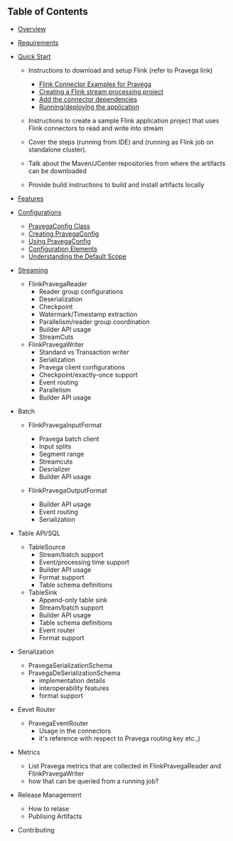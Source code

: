 ## Table of Contents

- [Overview](#overview)
- [Requirements](#requirements)
- [Quick Start](#quickstart)
   - Instructions to download and setup Flink (refer to Pravega link)
        - [Flink Connector Examples for Pravega](https://github.com/pravega/pravega-samples/tree/master/flink-connector-examples)
        - [Creating a Flink stream processing project](https://github.com/pravega/flink-connectors/wiki/Project-Setup#creating-a-flink-stream-processing-project)
        - [Add the connector dependencies](https://github.com/pravega/flink-connectors/wiki/Project-Setup#add-the-connector-dependencies)
        - [Running/deploying the application](
https://github.com/pravega/flink-connectors/wiki/Project-Setup#running--deploying-the-application)
   - Instructions to create a sample Flink application project that uses Flink connectors to read and write into stream
   - Cover the steps (running from IDE) and (running as Flink job on standalone cluster).
   
   - Talk about the Maven/JCenter repositories from where the artifacts can be downloaded
   - Provide build instructions to build and install artifacts locally
- [Features](#Features)
- [Configurations](https://github.com/pravega/flink-connectors/wiki/Configuration)
    - [PravegaConfig Class](https://github.com/pravega/flink-connectors/wiki/Configuration#pravegaconfig-class)
    - [Creating PravegaConfig](https://github.com/pravega/flink-connectors/wiki/Configuration#creating-pravegaconfig)
    - [Using PravegaConfig](https://github.com/pravega/flink-connectors/wiki/Configuration#using-pravegaconfig)
    - [Configuration Elements](https://github.com/pravega/flink-connectors/wiki/Configuration#configuration-elements)
    - [Understanding the Default Scope](https://github.com/pravega/flink-connectors/wiki/Configuration#understanding-the-default-scope)

- [Streaming](#streaming-connectors.md)
    - FlinkPravegaReader
        - Reader group configurations
        - Deserialization
        - Checkpoint
        - Watermark/Timestamp extraction
        - Parallelism/reader group coordination
        - Builder API usage
        - StreamCuts
   - FlinkPravegaWriter
       - Standard vs Transaction writer
       - Serialization
       - Pravega client configurations
       - Checkpoint/exactly-once support
       - Event routing
       - Parallelism
       - Builder API usage 
- Batch
   - FlinkPravegaInputFormat
       - Pravega batch client
       - Input splits
       - Segment range
       - Streamcuts
       - Desrializer
       - Builder API usage
       
   - FlinkPravegaOutputFormat
       - Builder API usage
       - Event routing
       - Serialization

- Table API/SQL
    - TableSource
       - Stream/batch support
       - Event/processing time support
       - Builder API usage
       - Format support
       - Table schema definitions
    - TableSink 
      - Append-only table sink
      - Stream/batch support
      - Builder API usage
      - Table schema definitions
      - Event router
      - Format support
- Serialization
   - PravegaSerializationSchema 
   - PravegaDeSerializationSchema 
       - implementation details
       - interoperability features
       - format support
- Eevet Router
   - PravegaEventRouter
      - Usage in the connectors
      - it's reference with respect to Pravega routing key etc.,)
- Metrics
  - List Pravega metrics that are collected in FlinkPravegaReader and FlinkPravegaWriter
  - how that can be queried from a running job?
- Release Management
   - How to relase
   - Publising Artifacts
- Contributing


